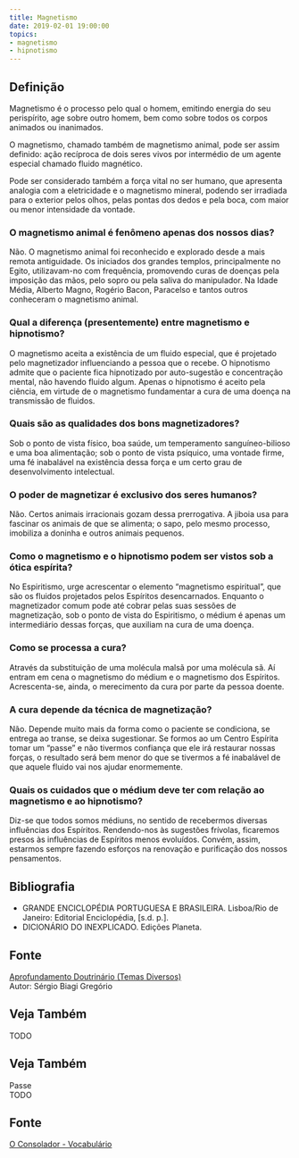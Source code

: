 ```yaml
---
title: Magnetismo
date: 2019-02-01 19:00:00
topics:
- magnetismo
- hipnotismo
---
```


## Definição
Magnetismo é o processo pelo qual o homem, emitindo energia do seu perispírito,
age sobre outro homem, bem como sobre todos os corpos animados ou inanimados.

O magnetismo, chamado também de magnetismo animal, pode ser assim definido: ação
recíproca de dois seres vivos por intermédio de um agente especial chamado
fluido magnético.

Pode ser considerado também a força vital no ser humano, que apresenta analogia
com a eletricidade e o magnetismo mineral, podendo ser irradiada para o exterior
pelos olhos, pelas pontas dos dedos e pela boca, com maior ou menor intensidade
da vontade.

### O magnetismo animal é fenômeno apenas dos nossos dias?
Não. O magnetismo animal foi reconhecido e explorado desde a mais remota
antiguidade. Os iniciados dos grandes templos, principalmente no Egito,
utilizavam-no com frequência, promovendo curas de doenças pela imposição
das mãos, pelo sopro ou pela saliva do manipulador. Na Idade Média,
Alberto Magno, Rogério Bacon, Paracelso e tantos outros conheceram o
magnetismo animal.

### Qual a diferença (presentemente) entre magnetismo e hipnotismo?
O magnetismo aceita a existência de um fluido especial, que é
projetado pelo magnetizador influenciando a pessoa que o recebe. O
hipnotismo admite que o paciente fica hipnotizado por auto-sugestão
e concentração mental, não havendo fluido algum. Apenas o hipnotismo é
aceito pela ciência, em virtude de o magnetismo fundamentar a cura de
uma doença na transmissão de fluidos.

### Quais são as qualidades dos bons magnetizadores?
Sob o ponto de vista físico, boa saúde, um temperamento
sanguíneo-bilioso e uma boa alimentação; sob o ponto de vista psíquico,
uma vontade firme, uma fé inabalável na existência dessa força e um
certo grau de desenvolvimento intelectual.

### O poder de magnetizar é exclusivo dos seres humanos?
Não. Certos animais irracionais gozam dessa prerrogativa. A jiboia usa
para fascinar os animais de que se alimenta; o sapo, pelo mesmo
processo, imobiliza a doninha e outros animais pequenos.

### Como o magnetismo e o hipnotismo podem ser vistos sob a ótica espírita?
No Espiritismo, urge acrescentar o elemento “magnetismo espiritual”, que
são os fluidos projetados pelos Espíritos desencarnados. Enquanto o
magnetizador comum pode até cobrar pelas suas sessões de magnetização,
sob o ponto de vista do Espiritismo, o médium é apenas um intermediário
dessas forças, que auxiliam na cura de uma doença.

### Como se processa a cura?
Através da substituição de uma molécula malsã por uma molécula sã. Aí
entram em cena o magnetismo do médium e o magnetismo dos Espíritos.
Acrescenta-se, ainda, o merecimento da cura por parte da pessoa doente.

### A cura depende da técnica de magnetização?
Não. Depende muito mais da forma como o paciente se condiciona, se
entrega ao transe, se deixa sugestionar. Se formos ao um Centro Espírita
tomar um “passe” e não tivermos confiança que ele irá restaurar nossas
forças, o resultado será bem menor do que se tivermos a fé inabalável de
que aquele fluido vai nos ajudar enormemente.

### Quais os cuidados que o médium deve ter com relação ao magnetismo e ao hipnotismo?
Diz-se que todos somos médiuns, no sentido de recebermos diversas
influências dos Espíritos. Rendendo-nos às sugestões frívolas, ficaremos
presos às influências de Espíritos menos evoluídos. Convém, assim,
estarmos sempre fazendo esforços na renovação e purificação dos nossos
pensamentos.

## Bibliografia
* GRANDE ENCICLOPÉDIA PORTUGUESA E BRASILEIRA. Lisboa/Rio de Janeiro: Editorial Enciclopédia, \[s.d. p.\].
* DICIONÁRIO DO INEXPLICADO. Edições Planeta.

## Fonte
[Aprofundamento Doutrinário (Temas Diversos)](https://sites.google.com/view/aprofundamentodoutrinario/magnetismo-hipnotismo-e-espiritismo)  
Autor: Sérgio Biagi Gregório

## Veja Também
TODO



## Veja Também
Passe  
TODO

## Fonte
[O Consolador - Vocabulário](http://www.oconsolador.com.br/linkfixo/vocabulario/principal.html)



